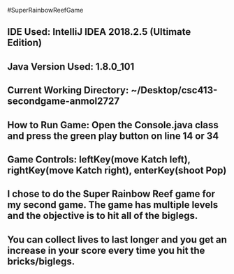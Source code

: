 #SuperRainbowReefGame

## IDE Used: IntelliJ IDEA 2018.2.5 (Ultimate Edition)
## Java Version Used: 1.8.0_101
## Current Working Directory: ~/Desktop/csc413-secondgame-anmol2727
## How to Run Game: Open the Console.java class and press the green play button on line 14 or 34
## Game Controls: leftKey(move Katch left), rightKey(move Katch right), enterKey(shoot Pop)
## I chose to do the Super Rainbow Reef game for my second game. The game has multiple levels and the objective is to hit all of the biglegs.
## You can collect lives to last longer and you get an increase in your score every time you hit the bricks/biglegs.
